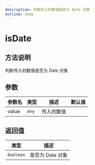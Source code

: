 ```yaml
---
description: 判断传入的数值是否为 Date 对象
outline: deep
---
```


# isDate

## 方法说明

判断传入的数值是否为 Date 对象

## 参数

| 参数名 | 类型 | 描述 | 默认值 |
| --- | --- | --- | --- |
| value | `any` | 传入的数值 |  |

## 返回值

| 类型 | 描述 |
| --- | --- |
| `boolean` | 是否为 Date 对象 |
